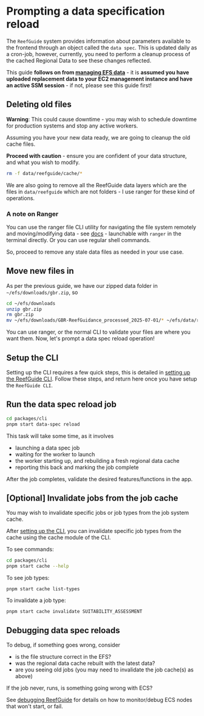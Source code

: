# Prompting a data specification reload

The `ReefGuide` system provides information about parameters available to the frontend through an object called the `data spec`. This is updated daily as a cron-job, however, currently, you need to perform a cleanup process of the cached Regional Data to see these changes reflected.

This guide **follows on from [managing EFS data](./managing-efs-data.md)** - it is **assumed you have uploaded replacement data to your EC2 management instance and have an active SSM session** - if not, please see this guide first!

## Deleting old files

**Warning**: This could cause downtime - you may wish to schedule downtime for production systems and stop any active workers.

Assuming you have your new data ready, we are going to cleanup the old cache files.

**Proceed with caution** - ensure you are confident of your data structure, and what you wish to modify.

```bash
rm -f data/reefguide/cache/*
```

We are also going to remove all the ReefGuide data layers which are the files in `data/reefguide` which are not folders - I use ranger for these kind of operations.

### A note on Ranger

You can use the ranger file CLI utility for navigating the file system remotely and moving/modifying data - see [docs](https://github.com/ranger/ranger/wiki/Official-User-Guide) - launchable with `ranger` in the terminal directly. Or you can use regular shell commands.

So, proceed to remove any stale data files as needed in your use case.

## Move new files in

As per the previous guide, we have our zipped data folder in `~/efs/downloads/gbr.zip`, so

```bash
cd ~/efs/downloads
unzip gbr.zip
rm gbr.zip
mv ~/efs/downloads/GBR-ReefGuidance_processed_2025-07-01/* ~/efs/data/reefguide/
```

You can use ranger, or the normal CLI to validate your files are where you want them. Now, let's prompt a data spec reload operation!

## Setup the CLI

Setting up the CLI requires a few quick steps, this is detailed in [setting up the ReefGuide CLI](./setting-up-reefguide-cli.md). Follow these steps, and return here once you have setup the `ReefGuide CLI`.

## Run the data spec reload job

```bash
cd packages/cli
pnpm start data-spec reload
```

This task will take some time, as it involves

- launching a data spec job
- waiting for the worker to launch
- the worker starting up, and rebuilding a fresh regional data cache
- reporting this back and marking the job complete

After the job completes, validate the desired features/functions in the app.

## [Optional] Invalidate jobs from the job cache

You may wish to invalidate specific jobs or job types from the job system cache.

After [setting up the CLI](./setting-up-reefguide-cli.md), you can invalidate specific job types from the cache using the cache module of the CLI.

To see commands:

```bash
cd packages/cli
pnpm start cache --help
```

To see job types:

```
pnpm start cache list-types
```

To invalidate a job type:

```
pnpm start cache invalidate SUITABILITY_ASSESSMENT
```

## Debugging data spec reloads

To debug, if something goes wrong, consider

- is the file structure correct in the EFS?
- was the regional data cache rebuilt with the latest data?
- are you seeing old jobs (you may need to invalidate the job cache(s) as above)

If the job never, runs, is something going wrong with ECS?

See [debugging ReefGuide](./debugging-reefguide#debugging-ecs-worker-nodes) for details on how to monitor/debug ECS nodes that won't start, or fail.

